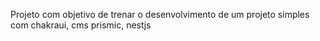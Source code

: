 Projeto com objetivo de trenar o desenvolvimento de um projeto simples com chakraui, cms prismic, nestjs
